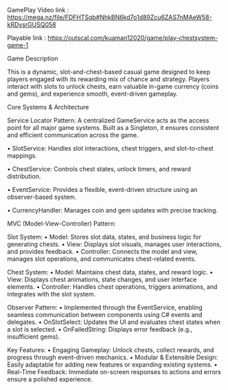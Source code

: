 GamePlay Video link : https://mega.nz/file/FDFHTSqb#NhkBN6kd7o1d89Zcu6ZAS7nMAeW58-kRDysrGUSQ058

Playable link : https://outscal.com/kuaman12020/game/play-chestsystem-game-1

Game Description

This is a dynamic, slot-and-chest-based casual game designed to keep players engaged with its rewarding mix of chance and strategy. Players interact with slots to unlock chests, earn valuable in-game currency (coins and gems), and experience smooth, event-driven gameplay.

Core Systems & Architecture

Service Locator Pattern:
A centralized GameService acts as the access point for all major game systems. Built as a Singleton, it ensures consistent and efficient communication across the game.

• SlotService: Handles slot interactions, chest triggers, and slot-to-chest mappings.

• ChestService: Controls chest states, unlock timers, and reward distribution.

• EventService: Provides a flexible, event-driven structure using an observer-based system.

• CurrencyHandler: Manages coin and gem updates with precise tracking.

MVC (Model-View-Controller) Pattern:

Slot System:
• Model: Stores slot data, states, and business logic for generating chests.
• View: Displays slot visuals, manages user interactions, and provides feedback.
• Controller: Connects the model and view, manages slot operations, and communicates chest-related events.

Chest System:
• Model: Maintains chest data, states, and reward logic.
• View: Displays chest animations, state changes, and user interface elements.
• Controller: Handles chest operations, triggers animations, and integrates with the slot system.

Observer Pattern:
• Implemented through the EventService, enabling seamless communication between components using C# events and delegates.
• OnSlotSelect: Updates the UI and evaluates chest states when a slot is selected.
• OnFailedString: Displays error feedback (e.g., insufficient gems).

Key Features:
• Engaging Gameplay: Unlock chests, collect rewards, and progress through event-driven mechanics.
• Modular & Extensible Design: Easily adaptable for adding new features or expanding existing systems.
• Real-Time Feedback: Immediate on-screen responses to actions and errors ensure a polished experience.
